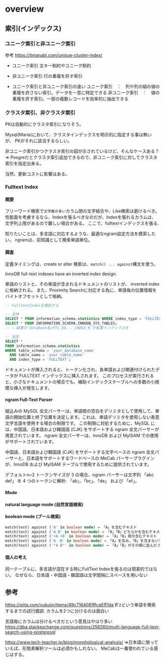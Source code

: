 # overview

## 索引(インデックス)

### ユニーク索引と非ユニーク索引

参考
https://itmanabi.com/unique-cluster-index/

- ユニーク索引
  主キー制約やユニーク制約
- 非ユニーク索引
    行の重複を許す索引

- ユニーク索引と非ユニーク索引の違い
ユニーク索引　：　列や列の組の値の重複を許さない索引。データを一意に特定できる
非ユニーク索引　：　値の重複を許す索引。一部の複数レコードを効率的に抽出できる

### クラスタ索引、非クラスタ索引

PKは自動的にクラスタ索引になりそう。

Mysql(Maria)において、クラスタインデックスを明示的に指定する事は無いが、
PKがそれに該当するらしい。

非ユニーク索引かつクラスタ索引の図が示されているけど、そんなケースある？
=> Posgreだとクラスタ索引追加できるので、非ユニーク索引に対してクラスタ索引を指定出来る。

当然、更新コストに影響はある。

### Fulltext Index

#### 概要

フリーワード検索で`文字数の多い`カラム間の文字結合や、Like検索は避けるべき。
性能面を考慮するなら、Indexを張るべきなのだが、Indexを張れるカラムは、文字列上限があるので難しい場合がある。
ここで、fulltextインデックスを張る.

知りたいことは、多言語に対応するような、最適なngram設定方法を模索したい。
ngramは、前知識として検索単語単位。

#### 調査

定義タイミングは、create or alter
検索は、`match() ... against`構文を使う。

InnoDB full-text indexes have an inverted index design.

単語のリストと、その単語が含まれるドキュメントのリストが、
inverted indexに格納される。
また、Proximity Searchに対応する為に、単語毎の位置情報をバイトオフセットとして格納。

```sql
-- FulltextIndexを確認する

-- 全体
SELECT * FROM information_schema.statistics WHERE index_type = 'FULLTEXT'\G
SELECT * FROM INFORMATION_SCHEMA.INNODB_SYS_TABLES;
-- ⇒ 結果の`database名/FTS_00..._INDEX_N`が転置インデックスを

-- 指定
SELECT * 
FROM information_schema.statistics 
WHERE table_schema = 'your_database_name' 
  AND table_name = 'your_table_name'
  AND index_type = 'FULLTEXT';
```

ドキュメントが挿入されると、トークン化され、各単語および関連付けられたデータが FULLTEXT インデックスに挿入されます。
 このプロセスが実行されると、小さなドキュメントの場合でも、補助インデックステーブルへの多数の小規模な挿入が発生します。

#### ngram Full-Text Parser

組込みの MySQL 全文パーサーは、単語間の空白をデリミタとして使用して、単語の開始位置と終了位置を決定します。これは、単語デリミタを使用しない表意文字言語を使用する場合の制限です。 この制限に対処するために、MySQL には、中国語、日本語および韓国語 (CJK) をサポートする ngram 全文パーサーが用意されています。 ngram 全文パーサーは、InnoDB および MyISAM での使用がサポートされています。

中国語、日本語および韓国語 (CJK) をサポートする文字ベースの ngram 全文パーサーと、日本語をサポートするワードベースの MeCab パーサープラグインが、InnoDB および MyISAM テーブルで使用するために提供されています。

デフォルトn=2
トークンサイズが 3 の場合、ngram パーサーは文字列 「abc def」 を 4 つのトークンに解析: 「ab」、「bc」、「de」 および 「ef」。

#### Mode

#### natural language mode (自然言語検索)


#### boolean mode (ブール検索)


```sql
match(text) against ('A' in boolean mode) → 「A」を含むテキスト
match(text) against ('A B' in boolean mode) → 「A」「B」どちらかを含むテキスト
match(text) against ('+A +B' in boolean mode) → 「A」「B」両方含むテキスト
match(text) against ('A -B' in boolean mode) → 「A」を含み、「B」を含まないテキスト
match(text) against ('"A B"' in boolean mode) → 「A」「B」がその順に並んだフレーズを含むテキスト
```

#### 個人の考え

同一テーブルに、多言語が混在する時にFullText Indexを張るのは現実的ではない。
なぜなら、日本語・中国語・韓国語は文字間隔にスペースを用いない

## 参考

https://qiita.com/vukujin/items/49c7164061ffca61f1da
B'zという単語を検索するまでの試行錯誤.
カラムを2つに分けるのは面白い

言語毎にカラムは分けるべきだという意見はやはり多い
https://dba.stackexchange.com/questions/258260/multi-language-full-text-search-using-postgresql

https://www.tech-teacher.jp/blog/morphological-analysis/
⇒日本語に限っていえば、形態素解析ツールは必須かもしれない。
MeCabは一番使われている感じはする。


